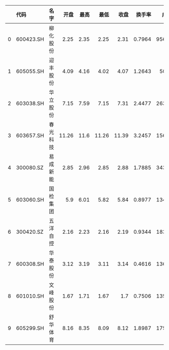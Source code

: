 |    | 代码      | 名字     |   开盘 |   最高 |   最低 |   收盘 |   换手率 |   成交额 |    涨幅 |        收益 |
|---:|:----------|:---------|-------:|-------:|-------:|-------:|---------:|---------:|--------:|------------:|
|  0 | 600423.SH | 柳化股份 |   2.25 |   2.35 |   2.25 |   2.31 |   0.7964 |  9561.88 |  0.8734 |  0.0266667  |
|  1 | 605055.SH | 迎丰股份 |   4.09 |   4.16 |   4.02 |   4.07 |   1.2643 |  5036.7  | -1.2136 | -0.00488998 |
|  2 | 603038.SH | 华立股份 |   7.15 |   7.59 |   7.15 |   7.31 |   2.4477 | 26329.1  |  0.9669 |  0.0223776  |
|  3 | 603657.SH | 春光科技 |  11.26 |  11.6  |  11.26 |  11.39 |   3.2457 | 15672.7  | -0.0877 |  0.0115453  |
|  4 | 300080.SZ | 易成新能 |   2.85 |   2.96 |   2.85 |   2.88 |   1.7885 | 34363.6  |  0      |  0.0105263  |
|  5 | 603060.SH | 国检集团 |   5.9  |   6.01 |   5.82 |   5.84 |   0.8977 | 13488.5  | -1.8487 | -0.0101695  |
|  6 | 300420.SZ | 五洋自控 |   2.16 |   2.23 |   2.16 |   2.19 |   0.9344 | 18377.6  |  0.4587 |  0.0138889  |
|  7 | 600308.SH | 华泰股份 |   3.12 |   3.19 |   3.11 |   3.14 |   0.4616 | 13621.8  |  0      |  0.00641026 |
|  8 | 601010.SH | 文峰股份 |   1.67 |   1.71 |   1.67 |   1.7  |   0.7506 | 13567.9  |  1.1905 |  0.0179641  |
|  9 | 605299.SH | 舒华体育 |   8.16 |   8.35 |   8.09 |   8.12 |   1.8987 | 17510.7  | -1.3366 | -0.00490196 | 
